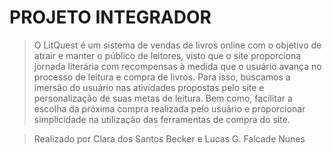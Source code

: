 # PROJETO INTEGRADOR 

> O LitQuest é um sistema de vendas de livros online com o objetivo de atrair e manter o público de leitores, visto que o site proporciona jornada literária com recompensas à medida que o usuário avança no processo de leitura e compra de livros. Para isso, buscamos a imersão do usuário nas atividades propostas pelo site e personalização de suas metas de leitura.  Bem como, facilitar a escolha da próxima compra realizada pelo usuário e proporcionar simplicidade na utilização das ferramentas de compra do site.  

> Realizado por Clara dos Santos Becker e Lucas G. Falcade Nunes
